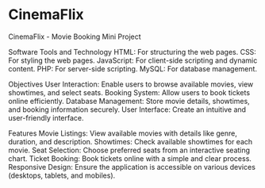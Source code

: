# CinemaFlix
CinemaFlix - Movie Booking Mini Project

Software Tools and Technology
HTML: For structuring the web pages.
CSS: For styling the web pages.
JavaScript: For client-side scripting and dynamic content.
PHP: For server-side scripting.
MySQL: For database management.

Objectives
User Interaction: Enable users to browse available movies, view showtimes, and select seats.
Booking System: Allow users to book tickets online efficiently.
Database Management: Store movie details, showtimes, and booking information securely.
User Interface: Create an intuitive and user-friendly interface.


Features
Movie Listings: View available movies with details like genre, duration, and description.
Showtimes: Check available showtimes for each movie.
Seat Selection: Choose preferred seats from an interactive seating chart.
Ticket Booking: Book tickets online with a simple and clear process.
Responsive Design: Ensure the application is accessible on various devices (desktops, tablets, and mobiles).
